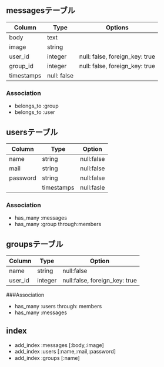 ## messagesテーブル

|Column|Type|Options|
|------|----|-------|
|body|text||
|image|string||
|user_id|integer|null: false, foreign_key: true|
|group_id|integer|null: false, foreign_key: true|
|timestamps|null: false|

### Association
- belongs_to :group
- belongs_to :user

## usersテーブル

|Column|Type|Option|
|------|----|------|
|name|string|null:false|
|mail|string|null:false|
|password|string|null:false|
||timestamps|null:fasle|

### Association
- has_many :messages
- has_many :group through:members

## groupsテーブル

|Column|Type|Option|
|------|----|------|
|name|string|null:false|
|user_id|integer|null:false, foreign_key: true|

###Association
- has_many :users through: members
- has_many :messages




## index
- add_index :messages [:body,:image]
- add_index :users [:name,:mail,:password]
- add_index :groups [:name]

